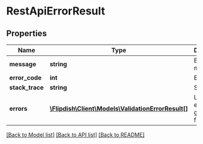 # RestApiErrorResult

## Properties
Name | Type | Description | Notes
------------ | ------------- | ------------- | -------------
**message** | **string** | Error message | 
**error_code** | **int** | Error code | [optional] 
**stack_trace** | **string** | Stack trace | [optional] 
**errors** | [**\Flipdish\Client\Models\ValidationErrorResult[]**](ValidationErrorResult.md) | List of errors grouped by field name | [optional] 

[[Back to Model list]](../README.md#documentation-for-models) [[Back to API list]](../README.md#documentation-for-api-endpoints) [[Back to README]](../README.md)


